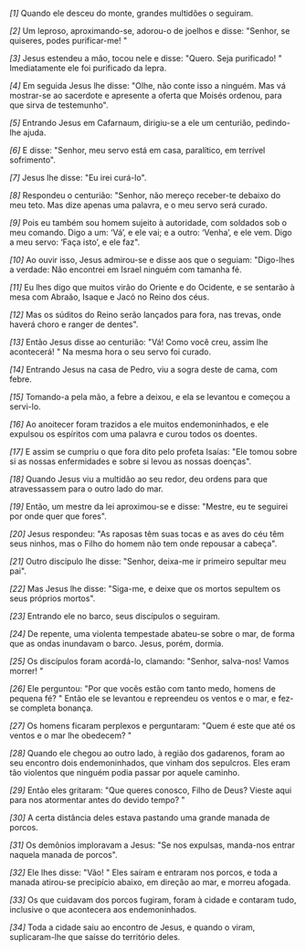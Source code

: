 *[1]* Quando ele desceu do monte, grandes multidões o seguiram.

*[2]* Um leproso, aproximando-se, adorou-o de joelhos e disse: "Senhor, se quiseres, podes purificar-me! "

*[3]* Jesus estendeu a mão, tocou nele e disse: "Quero. Seja purificado! " Imediatamente ele foi purificado da lepra.

*[4]* Em seguida Jesus lhe disse: "Olhe, não conte isso a ninguém. Mas vá mostrar-se ao sacerdote e apresente a oferta que Moisés ordenou, para que sirva de testemunho".

*[5]* Entrando Jesus em Cafarnaum, dirigiu-se a ele um centurião, pedindo-lhe ajuda.

*[6]* E disse: "Senhor, meu servo está em casa, paralítico, em terrível sofrimento".

*[7]* Jesus lhe disse: "Eu irei curá-lo".

*[8]* Respondeu o centurião: "Senhor, não mereço receber-te debaixo do meu teto. Mas dize apenas uma palavra, e o meu servo será curado.

*[9]* Pois eu também sou homem sujeito à autoridade, com soldados sob o meu comando. Digo a um: ‘Vá’, e ele vai; e a outro: ‘Venha’, e ele vem. Digo a meu servo: ‘Faça isto’, e ele faz".

*[10]* Ao ouvir isso, Jesus admirou-se e disse aos que o seguiam: "Digo-lhes a verdade: Não encontrei em Israel ninguém com tamanha fé.

*[11]* Eu lhes digo que muitos virão do Oriente e do Ocidente, e se sentarão à mesa com Abraão, Isaque e Jacó no Reino dos céus.

*[12]* Mas os súditos do Reino serão lançados para fora, nas trevas, onde haverá choro e ranger de dentes".

*[13]* Então Jesus disse ao centurião: "Vá! Como você creu, assim lhe acontecerá! " Na mesma hora o seu servo foi curado.

*[14]* Entrando Jesus na casa de Pedro, viu a sogra deste de cama, com febre.

*[15]* Tomando-a pela mão, a febre a deixou, e ela se levantou e começou a servi-lo.

*[16]* Ao anoitecer foram trazidos a ele muitos endemoninhados, e ele expulsou os espíritos com uma palavra e curou todos os doentes.

*[17]* E assim se cumpriu o que fora dito pelo profeta Isaías: "Ele tomou sobre si as nossas enfermidades e sobre si levou as nossas doenças".

*[18]* Quando Jesus viu a multidão ao seu redor, deu ordens para que atravessassem para o outro lado do mar.

*[19]* Então, um mestre da lei aproximou-se e disse: "Mestre, eu te seguirei por onde quer que fores".

*[20]* Jesus respondeu: "As raposas têm suas tocas e as aves do céu têm seus ninhos, mas o Filho do homem não tem onde repousar a cabeça".

*[21]* Outro discípulo lhe disse: "Senhor, deixa-me ir primeiro sepultar meu pai".

*[22]* Mas Jesus lhe disse: "Siga-me, e deixe que os mortos sepultem os seus próprios mortos".

*[23]* Entrando ele no barco, seus discípulos o seguiram.

*[24]* De repente, uma violenta tempestade abateu-se sobre o mar, de forma que as ondas inundavam o barco. Jesus, porém, dormia.

*[25]* Os discípulos foram acordá-lo, clamando: "Senhor, salva-nos! Vamos morrer! "

*[26]* Ele perguntou: "Por que vocês estão com tanto medo, homens de pequena fé? " Então ele se levantou e repreendeu os ventos e o mar, e fez-se completa bonança.

*[27]* Os homens ficaram perplexos e perguntaram: "Quem é este que até os ventos e o mar lhe obedecem? "

*[28]* Quando ele chegou ao outro lado, à região dos gadarenos, foram ao seu encontro dois endemoninhados, que vinham dos sepulcros. Eles eram tão violentos que ninguém podia passar por aquele caminho.

*[29]* Então eles gritaram: "Que queres conosco, Filho de Deus? Vieste aqui para nos atormentar antes do devido tempo? "

*[30]* A certa distância deles estava pastando uma grande manada de porcos.

*[31]* Os demônios imploravam a Jesus: "Se nos expulsas, manda-nos entrar naquela manada de porcos".

*[32]* Ele lhes disse: "Vão! " Eles saíram e entraram nos porcos, e toda a manada atirou-se precipício abaixo, em direção ao mar, e morreu afogada.

*[33]* Os que cuidavam dos porcos fugiram, foram à cidade e contaram tudo, inclusive o que acontecera aos endemoninhados.

*[34]* Toda a cidade saiu ao encontro de Jesus, e quando o viram, suplicaram-lhe que saísse do território deles.

